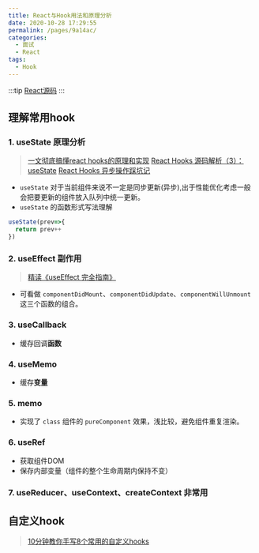 ```yaml
---
title: React与Hook用法和原理分析 
date: 2020-10-28 17:29:55
permalink: /pages/9a14ac/
categories: 
  - 面试
  - React
tags: 
  - Hook
---
```


:::tip
[React源码](https://github.com/facebook/react)
:::

## 理解常用hook

### 1. useState 原理分析

> [一文彻底搞懂react hooks的原理和实现](https://juejin.im/post/6844903975838285838)
> [React Hooks 源码解析（3）：useState](https://juejin.im/post/6844903990958784526)
> [React Hooks 异步操作踩坑记](https://juejin.im/post/6844903974647103496)

- `useState` 对于当前组件来说不一定是同步更新(异步),出于性能优化考虑一般会把要更新的组件放入队列中统一更新。
- `useState` 的函数形式写法理解
  
```js
useState(prev=>{
  return prev++
})
```

### 2. useEffect 副作用

> [精读《useEffect 完全指南》](https://juejin.im/post/6844903806090608647)

- 可看做 `componentDidMount`、`componentDidUpdate`、`componentWillUnmount` 这三个函数的组合。

### 3. useCallback

- 缓存回调**函数**

### 4. useMemo

- 缓存**变量**

### 5. memo

- 实现了 `class` 组件的 `pureComponent` 效果，浅比较，避免组件重复渲染。

### 6. useRef

- 获取组件DOM
- 保存内部变量（组件的整个生命周期内保持不变）

### 7. useReducer、useContext、createContext 非常用

## 自定义hook

> [10分钟教你手写8个常用的自定义hooks](https://juejin.im/post/6844904074433789959)
